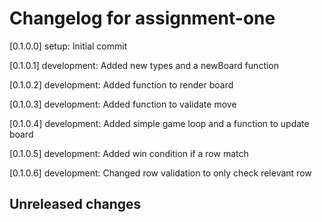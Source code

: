 # Changelog for assignment-one

[0.1.0.0] setup: Initial commit

[0.1.0.1] development: Added new types and a newBoard function

[0.1.0.2] development: Added function to render board

[0.1.0.3] development: Added function to validate move

[0.1.0.4] development: Added simple game loop and a function to update board

[0.1.0.5] development: Added win condition if a row match

[0.1.0.6] development: Changed row validation to only check relevant row

## Unreleased changes
